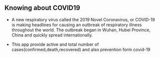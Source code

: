 ## Knowing about COVID19

* A new respiratory virus called the 2019 Novel Coronavirus, or COVID-19 is making headlines for causing an outbreak of respiratory illness throughout the world. The outbreak began in Wuhan, Hubei Province, China and quickly spread internationally.

* This app provide active and total number of cases(confirmed,death,recovered) and also prevention form covid-19
